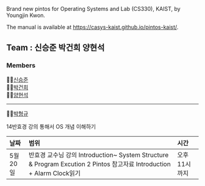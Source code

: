 Brand new pintos for Operating Systems and Lab (CS330), KAIST, by Youngjin Kwon.

The manual is available at https://casys-kaist.github.io/pintos-kaist/.


## Team : 신승준 박건희 양현석

### Members

👨‍💻[신승준](https://github.com/metacode22) <br/>
👨‍💻[박건희](https://github.com/connieya) <br/>
👨‍💻[양현석](https://github.com/piousangel) <br/>

---
👨‍💻[박형규](https://github.com/piousangel) <br/>

14반효경 강의 통해서 OS 개념 이해하기

|날짜|범위| 시간 |
|:----|:--- |:----|
|5월20일|반효경 교수님 강의 Introduction~ System Structure & Program Excution 2 Pintos 참고자료 Introduction + Alarm Clock읽기| 오후 11시까지|



